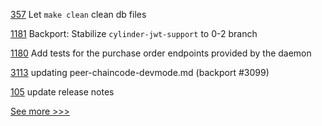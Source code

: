 
[357](https://github.com/hyperledger/cello/pull/357) Let `make clean` clean db files

[1181](https://github.com/hyperledger/grid/pull/1181) Backport: Stabilize `cylinder-jwt-support` to 0-2 branch

[1180](https://github.com/hyperledger/grid/pull/1180) Add tests for the purchase order endpoints provided by the daemon

[3113](https://github.com/hyperledger/fabric/pull/3113) updating peer-chaincode-devmode.md (backport #3099)

[105](https://github.com/hyperledger-labs/fabric-operations-console/pull/105) update release notes


[See more >>>](https://start-here.hyperledger.org/pull-requests)
